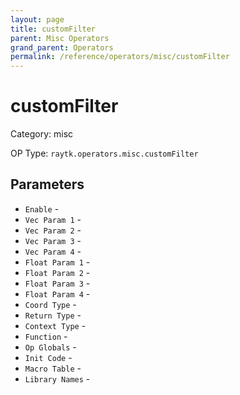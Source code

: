 ```yaml
---
layout: page
title: customFilter
parent: Misc Operators
grand_parent: Operators
permalink: /reference/operators/misc/customFilter
---
```


# customFilter



Category: misc

OP Type: `raytk.operators.misc.customFilter`

## Parameters

* `Enable` - 
* `Vec Param 1` - 
* `Vec Param 2` - 
* `Vec Param 3` - 
* `Vec Param 4` - 
* `Float Param 1` - 
* `Float Param 2` - 
* `Float Param 3` - 
* `Float Param 4` - 
* `Coord Type` - 
* `Return Type` - 
* `Context Type` - 
* `Function` - 
* `Op Globals` - 
* `Init Code` - 
* `Macro Table` - 
* `Library Names` -

